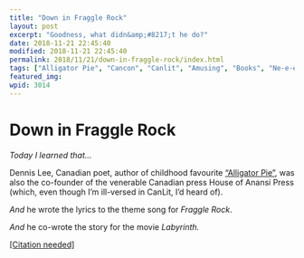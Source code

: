 ```yaml
---
title: "Down in Fraggle Rock"
layout: post
excerpt: "Goodness, what didn&amp;#8217;t he do?"
date: 2018-11-21 22:45:40
modified: 2018-11-21 22:45:40
permalink: 2018/11/21/down-in-fraggle-rock/index.html
tags: ["Alligator Pie", "Cancon", "Canlit", "Amusing", "Books", "Ne-e-e-e-e-erd!"]
featured_img: 
wpid: 3014
---
```


# Down in Fraggle Rock

*Today I learned that…*

Dennis Lee, Canadian poet, author of childhood favourite [“Alligator Pie”](https://canpoetry.library.utoronto.ca/lee/poem7.htm), was also the co-founder of the venerable Canadian press House of Anansi Press (which, even though I’m ill-versed in CanLit, I’d heard of).

*And* he wrote the lyrics to the theme song for *Fraggle Rock*.

*And* he co-wrote the story for the movie *Labyrinth.*

[\[Citation needed\]](https://en.wikipedia.org/wiki/Dennis_Lee_(author))